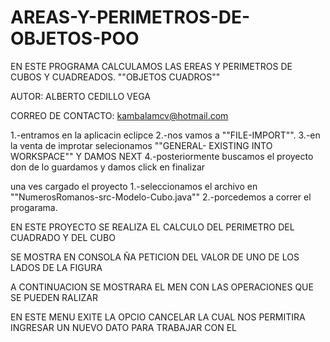 # AREAS-Y-PERIMETROS-DE-OBJETOS-POO
EN ESTE PROGRAMA CALCULAMOS LAS EREAS Y PERIMETROS DE CUBOS Y CUADREADOS.
                     ""OBJETOS CUADROS""

AUTOR: ALBERTO CEDILLO VEGA 

CORREO DE CONTACTO: kambalamcv@hotmail.com

1.-entramos en la aplicacin eclipce 
2.-nos vamos a  ""FILE-IMPORT"".
3.-en la venta de improtar selecionamos  ""GENERAL- EXISTING INTO WORKSPACE"" Y DAMOS NEXT
4.-posteriormente buscamos el proyecto don de lo guardamos y damos click en finalizar

una ves cargado el proyecto
1.-seleccionamos el archivo en ""NumerosRomanos-src-Modelo-Cubo.java""
2.-porcedemos a correr el progarama.

EN ESTE PROYECTO SE REALIZA EL CALCULO DEL PERIMETRO DEL CUADRADO Y DEL CUBO

SE MOSTRA EN CONSOLA ÑA PETICION DEL VALOR DE UNO DE LOS LADOS DE LA FIGURA

A CONTINUACION SE MOSTRARA EL MEN CON LAS OPERACIONES QUE SE PUEDEN RALIZAR

EN ESTE MENU EXITE LA OPCIO CANCELAR LA CUAL NOS PERMITIRA INGRESAR UN NUEVO DATO PARA TRABAJAR CON EL
